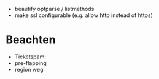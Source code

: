 * beautify optparse / listmethods
* make ssl configurable (e.g. allow http instead of https)

Beachten
========
* Ticketspam:
 * pre-flapping
 * region weg
